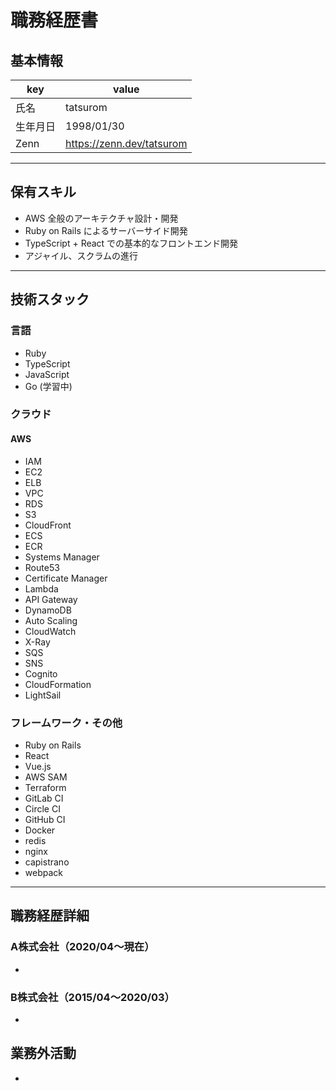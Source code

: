 # 職務経歴書

## 基本情報

|key|value|
|---|---|
|氏名|tatsurom|
|生年月日|1998/01/30|
|Zenn|https://zenn.dev/tatsurom|

---

## 保有スキル

- AWS 全般のアーキテクチャ設計・開発
- Ruby on Rails によるサーバーサイド開発
- TypeScript + React での基本的なフロントエンド開発
- アジャイル、スクラムの進行

---

## 技術スタック

### 言語

- Ruby
- TypeScript
- JavaScript
- Go (学習中)

### クラウド

#### AWS

- IAM
- EC2
- ELB
- VPC
- RDS
- S3
- CloudFront
- ECS
- ECR
- Systems Manager
- Route53
- Certificate Manager
- Lambda
- API Gateway
- DynamoDB
- Auto Scaling
- CloudWatch
- X-Ray
- SQS
- SNS
- Cognito
- CloudFormation
- LightSail

### フレームワーク・その他

- Ruby on Rails
- React
- Vue.js
- AWS SAM
- Terraform
- GitLab CI
- Circle CI
- GitHub CI
- Docker
- redis
- nginx
- capistrano
- webpack

---

## 職務経歴詳細

### A株式会社（2020/04〜現在）

-

### B株式会社（2015/04〜2020/03）

-

## 業務外活動

- 
